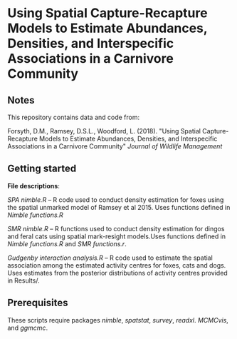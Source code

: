 Using Spatial Capture-Recapture Models to Estimate Abundances, Densities, and Interspecific Associations in a Carnivore Community
================

Notes
-----

This repository contains data and code from:

Forsyth, D.M., Ramsey, D.S.L., Woodford, L. (2018). "Using Spatial Capture-Recapture Models to Estimate Abundances, Densities, and Interspecific Associations in a Carnivore Community" *Journal of Wildlife Management*

Getting started
---------------

**File descriptions**:

*SPA nimble.R* – R code used to conduct density estimation for foxes using the spatial unmarked model of Ramsey et al 2015. Uses functions defined in *Nimble functions.R*

*SMR nimble.R* – R functions used to conduct density estimation for dingos and feral cats using spatial mark-resight models.Uses functions defined in *Nimble functions.R* and *SMR functions.r*.

*Gudgenby interaction analysis.R* – R code used to estimate the spatial association among the estimated activity centres for foxes, cats and dogs. Uses estimates from the posterior distributions of activity centres provided in Results/.

Prerequisites
-------------

These scripts require packages *nimble*, *spatstat*, *survey*, *readxl*. *MCMCvis*, and *ggmcmc*.

